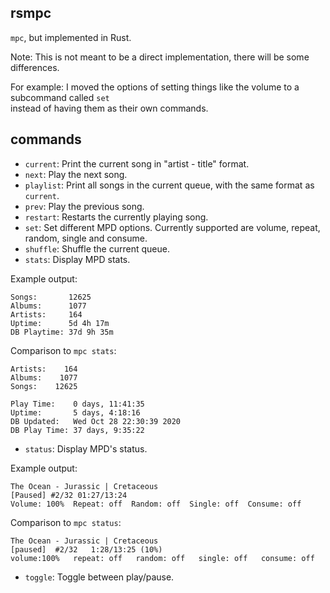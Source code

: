 ## rsmpc

`mpc`, but implemented in Rust.

Note: This is not meant to be a direct implementation, there will be some differences.

For example: I moved the options of setting things like the volume to a subcommand called `set`<br>
instead of having them as their own commands.

## commands

- `current`: Print the current song in "artist - title" format.
- `next`: Play the next song.
- `playlist`: Print all songs in the current queue, with the same format as `current`.
- `prev`: Play the previous song.
- `restart`: Restarts the currently playing song.
- `set`: Set different MPD options. Currently supported are volume, repeat, random, single and consume.
- `shuffle`: Shuffle the current queue.
- `stats`: Display MPD stats.

Example output:

```
Songs:       12625
Albums:      1077
Artists:     164
Uptime:      5d 4h 17m
DB Playtime: 37d 9h 35m
```

Comparison to `mpc stats`:

  ```
  Artists:    164
  Albums:    1077
  Songs:    12625
  
  Play Time:    0 days, 11:41:35
  Uptime:       5 days, 4:18:16
  DB Updated:   Wed Oct 28 22:30:39 2020
  DB Play Time: 37 days, 9:35:22
  ```

- `status`: Display MPD's status.

Example output:

```
The Ocean - Jurassic | Cretaceous
[Paused] #2/32 01:27/13:24
Volume: 100%  Repeat: off  Random: off  Single: off  Consume: off
```

Comparison to `mpc status`:

  ```
  The Ocean - Jurassic | Cretaceous
  [paused]  #2/32   1:28/13:25 (10%)
  volume:100%   repeat: off   random: off   single: off   consume: off
  ```

- `toggle`: Toggle between play/pause.
